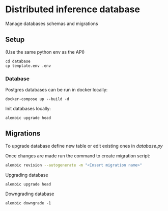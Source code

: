 # Distributed inference database

Manage databases schemas and migrations

## Setup

(Use the same python env as the API)
```shell
cd database
cp template.env .env
```

### Database

Postgres databases can be run in docker locally:

```shell
docker-compose up --build -d
```

Init databases locally:

```shell
alembic upgrade head
```

## Migrations

To upgrade database define new table or edit existing ones in *database.py*

Once changes are made run the command to create migration script:

```bash
alembic revision --autogenerate -m "<Insert migration name>"
```

Upgrading database

```shell
alembic upgrade head
```

Downgrading database

```shell
alembic downgrade -1
```

